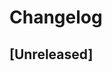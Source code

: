 # Changelog

## [Unreleased]

<!-- ## [2021.09.18.00] - 2021-19-01

### Changed

- Updated the URL pointing to the Discovrr server to the one hosted on AWS.

## [2021.09.01.00] - 2021-09-01

### Added

- Ability to edit basic profile details

## [2021.08.01.01] - 2021-08-06

### Added

- Ability to delete any kind of post
- Ability to edit text posts

### Fixed

- Fix loading overlay not covering the whole screen when deleting posts
- Fix save button not respecting disable state when new post has too low
  character count

## [2021.07.25.05] - 2021-07-30

### Added

- Onboarding popup for new users
- Popup menu to delete posts
- Show total number of likes for merchant profiles -->

<!-- [unreleased]: https://github.com/discovrr-io/discovrr-app/compare/2021.09.18.00...HEAD -->
<!-- [2021.09.18.00]: https://github.com/discovrr-io/discovrr-app/releases/tag/2021.09.18.00 -->

<!-- [2021.09.18.00]: https://github.com/discovrr-io/discovrr-app/compare/2021.09.01.00...2021.09.18.00 -->
<!-- [2021.09.01.00]: https://github.com/discovrr-io/discovrr-app/compare/2021.08.01.01...2021.09.1.00 -->
<!-- [2021.08.01.01]: https://github.com/discovrr-io/discovrr-app/compare/2021.07.25.05...2021.08.01.01 -->
<!-- [2021.07.25.05]: https://github.com/discovrr-io/discovrr-app/releases/tag/2021.07.25.05 -->
